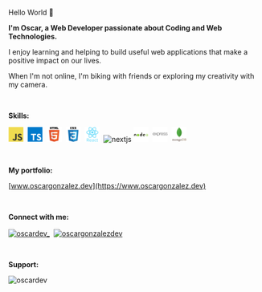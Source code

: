 <p>
Hello World 👋

<strong>I'm Oscar, a Web Developer passionate about Coding and Web Technologies.</strong>

I enjoy learning and helping to build useful web applications that make a positive impact on our lives.

When I'm not online, I'm biking with friends or exploring my creativity with my camera.
</p><br>

<strong>Skills:</strong>
<p>
<img src="https://raw.githubusercontent.com/devicons/devicon/master/icons/javascript/javascript-original.svg" alt="javascript" width="30" height="30"/>  <img src="https://raw.githubusercontent.com/devicons/devicon/master/icons/typescript/typescript-original.svg" alt="typescript" width="30" height="30"/>  <img src="https://raw.githubusercontent.com/devicons/devicon/master/icons/html5/html5-original-wordmark.svg" alt="html5" width="30" height="30"/>  <img src="https://raw.githubusercontent.com/devicons/devicon/master/icons/css3/css3-original-wordmark.svg" alt="css3" width="30" height="30"/>  <img src="https://raw.githubusercontent.com/devicons/devicon/master/icons/react/react-original-wordmark.svg" alt="react" width="30" height="30"/>  <img src="https://cdn.worldvectorlogo.com/logos/nextjs-2.svg" alt="nextjs" width="30" height="30"/>
<img src="https://raw.githubusercontent.com/devicons/devicon/master/icons/nodejs/nodejs-original-wordmark.svg" alt="nodejs" width="30" height="30"/>  <img src="https://raw.githubusercontent.com/devicons/devicon/master/icons/express/express-original-wordmark.svg" alt="express" width="30" height="30"/>  <img src="https://raw.githubusercontent.com/devicons/devicon/master/icons/mongodb/mongodb-original-wordmark.svg" alt="mongodb" width="30" height="30"/>
</p><br>


<p><strong>My portfolio:</strong>

[www.oscargonzalez.dev](https://www.oscargonzalez.dev)
</p><br>

<strong>Connect with me:</strong>
<p>
<a href="https://twitter.com/oscardev_" target="blank"><img align="center" src="https://raw.githubusercontent.com/rahuldkjain/github-profile-readme-generator/master/src/images/icons/Social/twitter.svg" alt="oscardev_" height="30" width="30" /></a>  <a href="https://linkedin.com/in/oscargonzalezdev" target="blank"><img align="center" src="https://raw.githubusercontent.com/rahuldkjain/github-profile-readme-generator/master/src/images/icons/Social/linked-in-alt.svg" alt="oscargonzalezdev" height="30" width="30" /></a>
</p>
<br>

<strong>Support:</strong>
<p><a href="https://www.buymeacoffee.com/oscardev"> <img align="left" src="https://cdn.buymeacoffee.com/buttons/v2/default-yellow.png" height="30" width="auto" alt="oscardev" /></a></p>
<br><br>